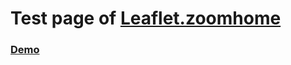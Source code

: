 # Test page of [Leaflet.zoomhome](https://github.com/abeldf94/leaflet.zoomhome)

### [Demo](https://abeldf94.github.io/leaflet.zoomHome/example/)
